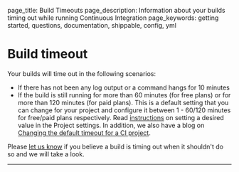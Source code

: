page_title: Build Timeouts
page_description: Information about your builds timing out while running Continuous Integration
page_keywords: getting started, questions, documentation, shippable, config, yml




# Build timeout

Your builds will time out in the following scenarios:

-   If there has not been any log output or a command hangs for 10 minutes
-   If the build is still running for more than 60 minutes (for free plans) or for more than 120 minutes (for paid plans). This is a default setting that you can change for your project and configure it between 1 - 60/120 minutes for free/paid plans respectively. Read [instructions](/navigating_ui/projects_settings/#custom-timeout) on setting a desired value in the Project settings. In addition, we also have a blog on [Changing the default timeout for a CI project](http://blog.shippable.com/changing-the-default-timeout-for-a-continuous-integration-project).

Please [let us know](https://github.com/shippable/support/issues) if you believe a build is timing out when it shouldn't do so and we will take a look.

---
